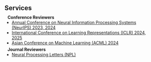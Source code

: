 <!-- <br> -->

<h2 style="margin:36px 0 0 0;">Services</h2>

<h4 style="margin:10px 10px 0;">Conference Reviewers</h4>

<ul style="margin:0 0 5px;">
  <li><a href="https://neurips.cc/"><autocolor>Annual Conference on Neural Information Processing Systems (NeurIPS) 2023, 2024</autocolor></a></li>
  <li><a href="https://iclr.cc/"><autocolor>International Conference on Learning Representations (ICLR) 2024, 2025</autocolor></a></li>
  <li><a href="https://www.acml-conf.org/2024/"><autocolor>Asian Conference on Machine Learning (ACML) 2024</autocolor></a></li>
</ul>

<h4 style="margin:0 10px 0;">Journal Reviewers</h4>

<ul style="margin:0 0 20px;">
  <li><a href="https://link.springer.com/journal/11063"><autocolor>Neural Processing Letters (NPL)</autocolor></a></li>
</ul>